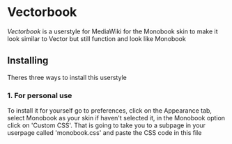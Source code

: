 # Vectorbook
<i>Vectorbook</i> is a userstyle for MediaWiki for the Monobook skin to make it look similar to Vector but still function and look like Monobook
## Installing
Theres three ways to install this userstyle
### 1. For personal use
To install it for yourself go to preferences, click on the Appearance tab, select Monobook as your skin if haven't selected it, in the Monobook option click on 'Custom CSS'. That is going to take you to a subpage in your userpage called 'monobook.css' and paste the CSS code in this file
